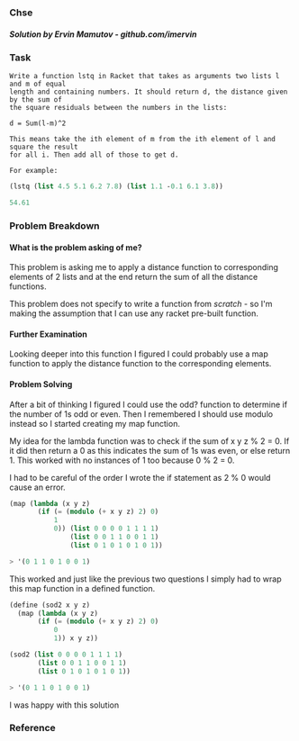 ### Chse
##### Solution by Ervin Mamutov - github.com/imervin

### Task

    Write a function lstq in Racket that takes as arguments two lists l and m of equal
    length and containing numbers. It should return d, the distance given by the sum of
    the square residuals between the numbers in the lists:
    
    d = Sum(l-m)^2

    This means take the ith element of m from the ith element of l and square the result
    for all i. Then add all of those to get d.

    For example:
```scheme
(lstq (list 4.5 5.1 6.2 7.8) (list 1.1 -0.1 6.1 3.8))

54.61
```

### Problem Breakdown

#### What is the problem asking of me?
This problem is asking me to apply a distance function to corresponding elements of 2 lists and at the end return the sum of all the distance functions.

This problem does not specify to write a function from *scratch* - so I'm making the assumption that I can use any racket pre-built function.

#### Further Examination
Looking deeper into this function I figured I could probably use a map function to apply the distance function to the corresponding elements.


#### Problem Solving
After a bit of thinking I figured I could use the odd? function to determine if the number of 1s odd or even. Then I remembered I should use modulo instead so I started creating my map function.

My idea for the lambda function was to check if the sum of x y z % 2 = 0. If it did then return a 0 as this indicates the sum of 1s was even, or else return 1.
This worked with no instances of 1 too because 0 % 2 = 0.

I had to be careful of the order I wrote the if statement as 2 % 0 would cause an error.
```Scheme
(map (lambda (x y z)
       (if (= (modulo (+ x y z) 2) 0)
           1
           0)) (list 0 0 0 0 1 1 1 1) 
               (list 0 0 1 1 0 0 1 1) 
               (list 0 1 0 1 0 1 0 1))

> '(0 1 1 0 1 0 0 1)
```
This worked and just like the previous two questions I simply had to wrap this map function in a defined function.

```Scheme
(define (sod2 x y z)
  (map (lambda (x y z)
       (if (= (modulo (+ x y z) 2) 0)
           0
           1)) x y z))

(sod2 (list 0 0 0 0 1 1 1 1) 
       (list 0 0 1 1 0 0 1 1) 
       (list 0 1 0 1 0 1 0 1))

> '(0 1 1 0 1 0 0 1)
```
I was happy with this solution

### Reference


